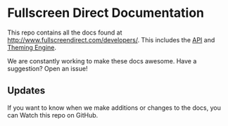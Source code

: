 # Fullscreen Direct Documentation

This repo contains all the docs found at http://www.fullscreendirect.com/developers/. This includes the [API](https://github.com/stagebloc/docs/blob/master/api_v1.md) and [Theming Engine](https://github.com/stagebloc/docs/blob/master/theming.md).

We are constantly working to make these docs awesome. Have a suggestion? Open an issue!

## Updates

If you want to know when we make additions or changes to the docs, you can Watch this repo on GitHub\.
